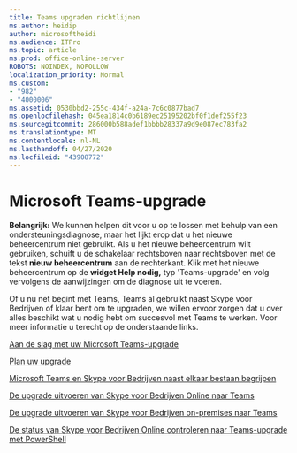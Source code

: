 ```yaml
---
title: Teams upgraden richtlijnen
ms.author: heidip
author: microsoftheidi
ms.audience: ITPro
ms.topic: article
ms.prod: office-online-server
ROBOTS: NOINDEX, NOFOLLOW
localization_priority: Normal
ms.custom:
- "982"
- "4000006"
ms.assetid: 0530bbd2-255c-434f-a24a-7c6c0877bad7
ms.openlocfilehash: 045ea1814c0b6189ec25195202bf0f1def255f23
ms.sourcegitcommit: 286000b588adef1bbbb28337a9d9e087ec783fa2
ms.translationtype: MT
ms.contentlocale: nl-NL
ms.lasthandoff: 04/27/2020
ms.locfileid: "43908772"
---
```

# <a name="microsoft-teams-upgrade"></a>Microsoft Teams-upgrade

**Belangrijk:** We kunnen helpen dit voor u op te lossen met behulp van een ondersteuningsdiagnose, maar het lijkt erop dat u het nieuwe beheercentrum niet gebruikt. Als u het nieuwe beheercentrum wilt gebruiken, schuift u de schakelaar rechtsboven naar rechtsboven met de tekst **nieuw beheercentrum** aan de rechterkant. Klik met het nieuwe beheercentrum op de **widget Help nodig,** typ 'Teams-upgrade' en volg vervolgens de aanwijzingen om de diagnose uit te voeren.

Of u nu net begint met Teams, Teams al gebruikt naast Skype voor Bedrijven of klaar bent om te upgraden, we willen ervoor zorgen dat u over alles beschikt wat u nodig hebt om succesvol met Teams te werken. Voor meer informatie u terecht op de onderstaande links.

[Aan de slag met uw Microsoft Teams-upgrade](https://docs.microsoft.com/MicrosoftTeams/upgrade-start-here)

[Plan uw upgrade](https://docs.microsoft.com/MicrosoftTeams/upgrade-plan-journey)

[Microsoft Teams en Skype voor Bedrijven naast elkaar bestaan begrijpen](https://docs.microsoft.com/MicrosoftTeams/teams-and-skypeforbusiness-coexistence-and-interoperability)

[De upgrade uitvoeren van Skype voor Bedrijven Online naar Teams](https://docs.microsoft.com/MicrosoftTeams/upgrade-to-teams-execute-skypeforbusinessonline)

[De upgrade uitvoeren van Skype voor Bedrijven on-premises naar Teams](https://docs.microsoft.com/MicrosoftTeams/upgrade-to-teams-execute-skypeforbusinesshybridonprem)
 
[De status van Skype voor Bedrijven Online controleren naar Teams-upgrade met PowerShell](https://docs.microsoft.com/powershell/module/skype/get-csteamsupgradestatus?view=skype-ps)